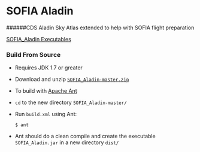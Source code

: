 SOFIA Aladin
============

######CDS Aladin Sky Atlas extended to help with SOFIA flight preparation

[SOFIA_Aladin Executables](../../releases)

### Build From Source
* Requires JDK 1.7 or greater

* Download and unzip [`SOFIA_Aladin-master.zip`](https://github.com/svvatters/SOFIA_Aladin/archive/master.zip)
* To build with [Apache Ant](http://ant.apache.org/) 
 * `cd` to the new directory `SOFIA_Aladin-master/`
 * Run `build.xml` using Ant:

   `$ ant`
  * Ant should do a clean compile and create the executable `SOFIA_Aladin.jar` in a new directory `dist/`
